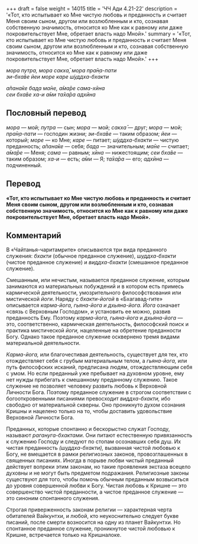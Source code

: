 +++
draft = false
weight = 14015
title = 'ЧЧ Ади 4.21-22'
description = '«Тот, кто испытывает ко Мне чистую любовь и преданность и считает Меня своим сыном, другом или возлюбленным и кто, сознавая собственную значимость, относится ко Мне как к равному или даже покровительствует Мне, обретает власть надо Мной».'
summary = '«Тот, кто испытывает ко Мне чистую любовь и преданность и считает Меня своим сыном, другом или возлюбленным и кто, сознавая собственную значимость, относится ко Мне как к равному или даже покровительствует Мне, обретает власть надо Мной».'
+++

_мора путра, мора сакха̄, мора пра̄н̣а-пати  
эи-бха̄ве йеи море каре ш́уддха-бхакти_

_а̄пана̄ке бад̣а ма̄не, а̄ма̄ре сама-хӣна  
сеи бха̄ве ха-и а̄ми та̄ха̄ра адхӣна_

## Пословный перевод

_мора_ — мой; _путра_ — сын; _мора_ — мой; _сакха̄_ — друг; _мора_ — мой; _пра̄н̣а_\-_пати_ — господин жизни; _эи_\-_бха̄ве_ — таким образом; _йеи_ — который; _море_ — ко Мне; _каре_ — питает; _ш́уддха_\-_бхакти_ — чистую преданность; _а̄пана̄ке_ — себя; _бад̣а_ — значительным; _ма̄не_ — считает; _а̄ма̄ре_ — Меня; _сама_ — равным; _хӣна_ — нижестоящим; _сеи_ _бха̄ве_ — таким образом; _ха_\-_и_ — есть; _а̄ми_ — Я; _та̄ха̄ра_ — его; _адхӣна_ — подчиненный.

## Перевод

**«Тот, кто испытывает ко Мне чистую любовь и преданность и считает Меня своим сыном, другом или возлюбленным и кто, сознавая собственную значимость, относится ко Мне как к равному или даже покровительствует Мне, обретает власть надо Мной».**

## Комментарий

В «Чайтанья-чаритамрите» описываются три вида преданного служения: _бхакти_ (обычное преданное служение), _шуддха-бхакти_ (чистое преданное служение) и _виддха-бхакти_ (смешанное преданное служение).

Смешанным, или нечистым, называется преданное служение, которым занимаются из материальных побуждений и в котором есть примесь кармической деятельности, умозрительного философствования или мистической _йоги_. Наряду с _бхакти-йогой_ в «Бхагавад-гите» описывается _карма-йога, гьяна-йога и дхьяна-йога. Йога_ означает «связь с Верховным Господом», и установить ее можно, развив преданность Ему. Поэтому _карма-йога, гьяна-йога_ и _дхьяна-йога_ — это, соответственно, кармическая деятельность, философский поиск и практика мистической _йоги,_ нацеленные на обретение преданности Богу. Однако такое преданное служение осквернено тремя видами материальной деятельности.

_Карма-йога,_ или благочестивая деятельность, существует для тех, кто отождествляет себя с грубым материальным телом, а _гьяна-йога,_ или путь философских исканий, предписана людям, отождествляющим себя с умом. Но если преданный уже пребывает на духовном уровне, ему нет нужды прибегать к смешанному преданному служению. Такое служение не позволяет человеку развить любовь к Верховной Личности Бога. Поэтому преданное служение в строгом соответствии с богооткровенными писаниями превосходит _виддха-бхакти,_ ибо свободно от материальной скверны. Оно проникнуто духом сознания Кришны и нацелено только на то, чтобы доставить удовольствие Верховной Личности Бога.

Преданных, которые спонтанно и бескорыстно служат Господу, называют _рагануга-бхактами_. Они питают естественную привязанность к служению Господу и следуют по стопам осознавших себя душ. Их чистая преданность _(шуддха-бхакти),_ вызванная чистой любовью к Богу, не вмещается в рамки религиозных законов, провозглашенных в священных писаниях. Иногда в порыве любви чистый преданный действует вопреки этим законам, но такие проявления экстаза всецело духовны и не могут быть предметом подражания. Религиозные законы существуют для того, чтобы помочь обычным преданным возвыситься до уровня совершенной любви к Богу. Чистая любовь к Кришне — это совершенство чистой преданности, а чистое преданное служение — это синоним спонтанного служения.

Строгая приверженность законам религии — характерная черта обитателей Вайкунтхи, и любой, кто неукоснительно следует букве писаний, после смерти возносится на одну из планет Вайкунтхи. Но спонтанное преданное служение, проникнутое чистой любовью к Кришне, встречается только на Кришналоке.
